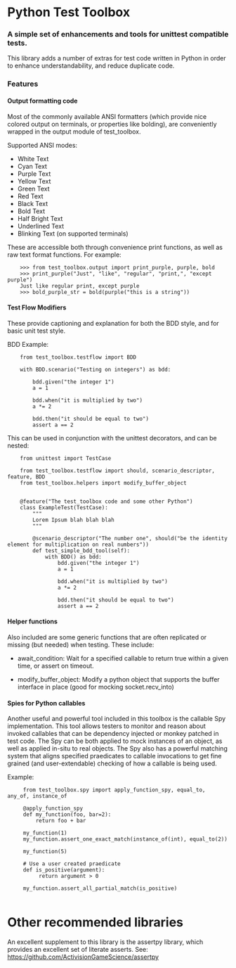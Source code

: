 # Python Test Toolbox
### A simple set of enhancements and tools for unittest compatible tests.

This library adds a number of extras for test code written in Python in order to enhance understandability, 
and reduce duplicate code.

### Features
#### Output formatting code

Most of the commonly available ANSI formatters (which provide nice colored output on terminals, 
or properties like bolding), are conveniently wrapped in the output module of test_toolbox.

Supported ANSI modes:

  * White Text
  * Cyan Text
  * Purple Text
  * Yellow Text
  * Green Text
  * Red Text
  * Black Text
  * Bold Text
  * Half Bright Text
  * Underlined Text
  * Blinking Text (on supported terminals)
  
These are accessible both through convenience print functions, as well as raw text format functions. For example:

```
    >>> from test_toolbox.output import print_purple, purple, bold
    >>> print_purple("Just", "like", "regular", "print,", "except purple")
    Just like regular print, except purple
    >>> bold_purple_str = bold(purple("this is a string"))
```

#### Test Flow Modifiers

These provide captioning and explanation for both the BDD style, and for basic unit test style.

BDD Example:

```
    from test_toolbox.testflow import BDD
    
    with BDD.scenario("Testing on integers") as bdd:
    
        bdd.given("the integer 1")
        a = 1
         
        bdd.when("it is multiplied by two")
        a *= 2
         
        bdd.then("it should be equal to two")
        assert a == 2
```

This can be used in conjunction with the unittest decorators, and can be nested:

```
    from unittest import TestCase
    
    from test_toolbox.testflow import should, scenario_descriptor, feature, BDD
    from test_toolbox.helpers import modify_buffer_object
    
    
    @feature("The test_toolbox code and some other Python")
    class ExampleTest(TestCase):
        """
        Lorem Ipsum blah blah blah
        """
    
        @scenario_descriptor("The number one", should("be the identity element for multiplication on real numbers"))
        def test_simple_bdd_tool(self):
            with BDD() as bdd:
                bdd.given("the integer 1")
                a = 1
         
                bdd.when("it is multiplied by two")
                a *= 2
         
                bdd.then("it should be equal to two")
                assert a == 2
```

#### Helper functions

Also included are some generic functions that are often replicated or missing (but needed) when testing.
These include:

  * await_condition: Wait for a specified callable to return true within a given time, or assert on timeout.
  
  * modify_buffer_object: Modify a python object that supports the buffer interface in place (good for mocking socket.recv_into)
  
#### Spies for Python callables

Another useful and powerful tool included in this toolbox is the callable Spy implementation. This tool allows testers
to monitor and reason about invoked callables that can be dependency injected or monkey patched in test code. The Spy
can be both applied to mock instances of an object, as well as applied in-situ to real objects. The Spy also has a 
powerful matching system that aligns specified praedicates to callable invocations to get fine grained (and user-extendable)
checking of how a callable is being used.

Example:

```
     from test_toolbox.spy import apply_function_spy, equal_to, any_of, instance_of
    
     @apply_function_spy
     def my_function(foo, bar=2):
         return foo + bar
         
     my_function(1)
     my_function.assert_one_exact_match(instance_of(int), equal_to(2))
     
     my_function(5)
     
     # Use a user created praedicate
     def is_positive(argument):
          return argument > 0
          
     my_function.assert_all_partial_match(is_positive)
    
```

# Other recommended libraries

An excellent supplement to this library is the assertpy library, which provides an excellent set of literate asserts.
See: https://github.com/ActivisionGameScience/assertpy